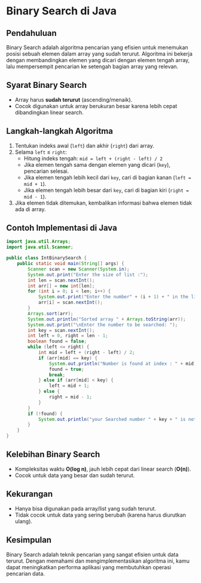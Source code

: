 # **Binary Search di Java**

## **Pendahuluan**

Binary Search adalah algoritma pencarian yang efisien untuk menemukan posisi sebuah elemen dalam array yang sudah terurut. Algoritma ini bekerja dengan membandingkan elemen yang dicari dengan elemen tengah array, lalu mempersempit pencarian ke setengah bagian array yang relevan.

## **Syarat Binary Search**

- Array harus **sudah terurut** (ascending/menaik).
- Cocok digunakan untuk array berukuran besar karena lebih cepat dibandingkan linear search.

## **Langkah-langkah Algoritma**

1. Tentukan indeks awal (`left`) dan akhir (`right`) dari array.
2. Selama `left` ≤ `right`:
   - Hitung indeks tengah: `mid = left + (right - left) / 2`
   - Jika elemen tengah sama dengan elemen yang dicari (`key`), pencarian selesai.
   - Jika elemen tengah lebih kecil dari `key`, cari di bagian kanan (`left = mid + 1`).
   - Jika elemen tengah lebih besar dari `key`, cari di bagian kiri (`right = mid - 1`).
3. Jika elemen tidak ditemukan, kembalikan informasi bahwa elemen tidak ada di array.

## **Contoh Implementasi di Java**

```java
import java.util.Arrays;
import java.util.Scanner;

public class IntBinarySearch {
    public static void main(String[] args) {
        Scanner scan = new Scanner(System.in);
        System.out.print("Enter the size of list :");
        int len = scan.nextInt();
        int arr[] = new int[len];
        for (int i = 0; i < len; i++) {
            System.out.print("Enter the number" + (i + 1) + " in the list : ");
            arr[i] = scan.nextInt();
        }
        Arrays.sort(arr);
        System.out.println("Sorted array " + Arrays.toString(arr));
        System.out.print("\nEnter the number to be searched: ");
        int key = scan.nextInt();
        int left = 0, right = len - 1;
        boolean found = false;
        while (left <= right) {
            int mid = left + (right - left) / 2;
            if (arr[mid] == key) {
                System.out.println("Number is found at index : " + mid);
                found = true;
                break;
            } else if (arr[mid] < key) {
                left = mid + 1;
            } else {
                right = mid - 1;
            }
        }
        if (!found) {
            System.out.println("your Searched number " + key + " is not found");
        }
    }
}
```

## **Kelebihan Binary Search**

- Kompleksitas waktu **O(log n)**, jauh lebih cepat dari linear search (**O(n)**).
- Cocok untuk data yang besar dan sudah terurut.

## **Kekurangan**

- Hanya bisa digunakan pada array/list yang sudah terurut.
- Tidak cocok untuk data yang sering berubah (karena harus diurutkan ulang).

## **Kesimpulan**

Binary Search adalah teknik pencarian yang sangat efisien untuk data terurut. Dengan memahami dan mengimplementasikan algoritma ini, kamu dapat meningkatkan performa aplikasi yang membutuhkan operasi pencarian data.
